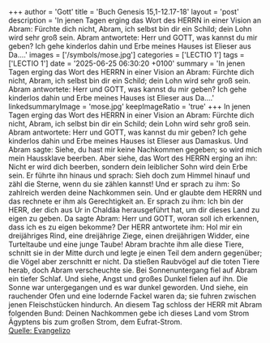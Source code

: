 +++
author = 'Gott'
title = 'Buch Genesis 15,1-12.17-18'
layout = 'post'
description = 'In jenen Tagen erging das Wort des HERRN in einer Vision an Abram: Fürchte dich nicht, Abram, ich selbst bin dir ein Schild; dein Lohn wird sehr groß sein. Abram antwortete: Herr und GOTT, was kannst du mir geben? Ich gehe kinderlos dahin und Erbe meines Hauses ist Elieser aus Da....'
images = ['/symbols/mose.jpg']
categories = ['LECTIO 1']
tags = ['LECTIO 1']
date = '2025-06-25 06:30:20 +0100'
summary = 'In jenen Tagen erging das Wort des HERRN in einer Vision an Abram: Fürchte dich nicht, Abram, ich selbst bin dir ein Schild; dein Lohn wird sehr groß sein. Abram antwortete: Herr und GOTT, was kannst du mir geben? Ich gehe kinderlos dahin und Erbe meines Hauses ist Elieser aus Da....'
linkedsummaryImage = 'mose.jpg'
keepImageRatio = 'true'
+++
In jenen Tagen erging das Wort des HERRN in einer Vision an Abram: Fürchte dich nicht, Abram, ich selbst bin dir ein Schild; dein Lohn wird sehr groß sein.
Abram antwortete: Herr und GOTT, was kannst du mir geben? Ich gehe kinderlos dahin und Erbe meines Hauses ist Elieser aus Damaskus.<!--more-->
Und Abram sagte: Siehe, du hast mir keine Nachkommen gegeben; so wird mich mein Haussklave beerben.
Aber siehe, das Wort des HERRN erging an ihn: Nicht er wird dich beerben, sondern dein leiblicher Sohn wird dein Erbe sein.
Er führte ihn hinaus und sprach: Sieh doch zum Himmel hinauf und zähl die Sterne, wenn du sie zählen kannst! Und er sprach zu ihm: So zahlreich werden deine Nachkommen sein.
Und er glaubte dem HERRN und das rechnete er ihm als Gerechtigkeit an.
Er sprach zu ihm: Ich bin der HERR, der dich aus Ur in Chaldäa herausgeführt hat, um dir dieses Land zu eigen zu geben.
Da sagte Abram: Herr und GOTT, woran soll ich erkennen, dass ich es zu eigen bekomme?
Der HERR antwortete ihm: Hol mir ein dreijähriges Rind, eine dreijährige Ziege, einen dreijährigen Widder, eine Turteltaube und eine junge Taube!
Abram brachte ihm alle diese Tiere, schnitt sie in der Mitte durch und legte je einen Teil dem andern gegenüber; die Vögel aber zerschnitt er nicht.
Da stießen Raubvögel auf die toten Tiere herab, doch Abram verscheuchte sie.
Bei Sonnenuntergang fiel auf Abram ein tiefer Schlaf. Und siehe, Angst und großes Dunkel fielen auf ihn.
Die Sonne war untergegangen und es war dunkel geworden. Und siehe, ein rauchender Ofen und eine lodernde Fackel waren da; sie fuhren zwischen jenen Fleischstücken hindurch.
An diesem Tag schloss der HERR mit Abram folgenden Bund: Deinen Nachkommen gebe ich dieses Land vom Strom Ägyptens bis zum großen Strom, dem Eufrat-Strom.<br> [Quelle: Evangelizo](https://evangeliumtagfuertag.org/DE/gospel)